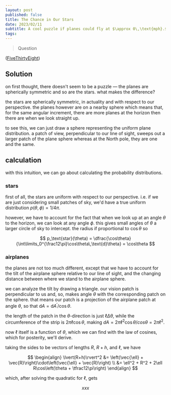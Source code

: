 ```yaml
---
layout: post
published: false
title: The Chance in Our Stars
date: 2023/02/11
subtitle: A cool puzzle if planes could fly at $\approx 0\,\text{mph}.$
tags:
---
```


>Question

<!--more-->

([FiveThirtyEight](URL))

## Solution

on first thought, there doesn't seem to be a puzzle — the planes are spherically symmetric and so are the stars. what makes the difference?

the stars are spherically symmetric, in actuality and with respect to our perspective. the planes however are on a nearby sphere which means that, for the same angular increment, there are more planes at the horizon then there are when we look straight up.

to see this, we can just draw a sphere representing the uniform plane distribution. a patch of view, perpendicular to our line of sight, sweeps out a larger patch of the plane sphere whereas at the North pole, they are one and the same.

## calculation

with this intuition, we can go about calculating the probability distributions. 

### stars

first of all, the stars are uniform with respect to our perspective. i.e. if we are just considering small patches of sky, we'd have a true uniform distribution $p(\theta,\phi) = 1/4\pi.$ 

however, we have to account for the fact that when we look up at an angle $\theta$ to the horizon, we can look at any angle $\phi.$ this gives small angles of $\theta$ a larger circle of sky to intercept. the radius if proportional to $\cos\theta$ so

$$ p_\text{star}(\theta) = \dfrac{\cos\theta}{\int\limits_0^{\frac12\pi}\cos\theta\,\text{d}\theta} = \cos\theta $$

### airplanes

the planes are not too much different, except that we have to account for the tilt of the airplane sphere relative to our line of sight, and the changing distance between where we stand to the airplane sphere.

we can analyze the tilt by drawing a triangle. our vision patch is perpendicular to us and, so, makes angle $\theta$ with the corresponding patch on the sphere. that means our patch is a projection of the airplane patch at angle $\theta,$ so that $\text{d}A = \text{d}A^\prime/\cos\theta.$

the length of the patch in the $\theta$-direction is just $\ell \Delta \theta,$ while the circumference of the strip is $2\pi\ell\cos\theta,$ making $dA = 2\pi\ell^2\cos\theta/cos\theta = 2\pi\ell^2.$

now $\ell$ itself is a function of $\theta,$ which we can find with the law of cosines, which for posterity, we'll derive.

taking the sides to be vectors of lengths $R,$ $R+h,$ and $\ell,$ we have 

$$
  \begin{align}
    \lvert(R+h)\rvert^2 &= \left(\vec{\ell} + \vec{R}\right)\cdot\left(\vec{\ell} + \vec{R}\right) \\
    &= \ell^2 + R^2 + 2\ell R\cos\left(\theta + \tfrac12\pi\right)
  \end{align}
$$

which, after solving the quadratic for $\ell,$ gets 

$$ xxx $$
    

<br>
